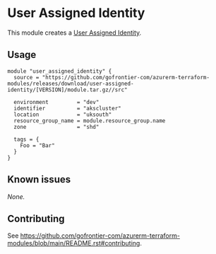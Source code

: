 # User Assigned Identity

This module creates a [User Assigned Identity](https://registry.terraform.io/providers/hashicorp/azurerm/latest/docs/resources/user_assigned_identity).

## Usage

```hcl
module "user_assigned_identity" {
  source = "https://github.com/gofrontier-com/azurerm-terraform-modules/releases/download/user-assigned-identity/[VERSION]/module.tar.gz//src"

  environment         = "dev"
  identifier          = "akscluster"
  location            = "uksouth"
  resource_group_name = module.resource_group.name
  zone                = "shd"

  tags = {
    Foo = "Bar"
  }
}
```

## Known issues

_None._

## Contributing

See <https://github.com/gofrontier-com/azurerm-terraform-modules/blob/main/README.rst#contributing>.
